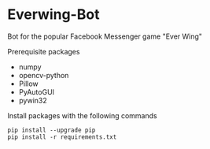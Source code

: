 # Everwing-Bot
Bot for the popular Facebook Messenger game "Ever Wing"

Prerequisite packages
- numpy
- opencv-python
- Pillow
- PyAutoGUI
- pywin32

Install packages with the following commands
```
pip install --upgrade pip
pip install -r requirements.txt
```